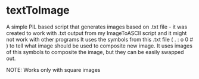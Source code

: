 # textToImage
A simple PIL based script that generates images based on .txt file - it was created to work with .txt output from my ImageToASCII script and it might not work with other programs
It uses the symbols from this .txt file ( . : o 0 # ) to tell what image should be used to composite new image.
It uses images of this symbols to composite the image, but they can be easily swapped out.
 
NOTE: Works only with square images
